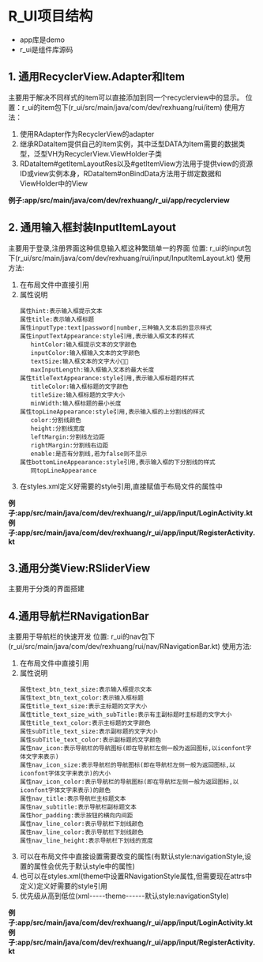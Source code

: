 # R_UI项目结构
- app库是demo
- r_ui是组件库源码



## 1. 通用RecyclerView.Adapter和Item
主要用于解决不同样式的item可以直接添加到同一个recyclerview中的显示。
位置：r_ui的item包下(r_ui/src/main/java/com/dev/rexhuang/rui/item)
使用方法：
1. 使用RAdapter作为RecyclerView的adapter
2. 继承RDataItem提供自己的Item实例，其中泛型DATA为Item需要的数据类型，泛型VH为RecyclerView.ViewHolder子类
3. RDataItem#getItemLayoutRes以及#getItemView方法用于提供view的资源ID或view实例本身，RDataItem#onBindData方法用于绑定数据和ViewHolder中的View

**例子:app/src/main/java/com/dev/rexhuang/r_ui/app/recyclerview**





## 2. 通用输入框封装InputItemLayout
主要用于登录,注册界面这种信息输入框这种繁琐单一的界面
位置: r_ui的input包下(r_ui/src/main/java/com/dev/rexhuang/rui/input/InputItemLayout.kt)
使用方法:
1. 在布局文件中直接引用
2. 属性说明
     ```
     属性hint:表示输入框提示文本
     属性title:表示输入框标题
     属性inputType:text|password|number,三种输入文本后的显示样式
     属性inputTextAppearance:style引用,表示输入框文本的样式
        hintColor:输入框提示文本的文字颜色
        inputColor:输入框输入文本的文字颜色
        textSize:输入框文本的文字大小
        maxInputLength:输入框输入文本的最大长度
     属性titleTextAppearance:style引用,表示输入框标题的样式
     	titleColor:输入框标题的文字颜色
        titleSize:输入框标题的文字大小
        minWidth:输入框标题的最小长度
     属性topLineAppearance:style引用,表示输入框的上分割线的样式
     	color:分割线颜色
        height:分割线宽度
        leftMargin:分割线左边距
        rightMargin:分割线右边距
        enable:是否有分割线,若为false则不显示
     属性bottomLineAppearance:style引用,表示输入框的下分割线的样式
     	同topLineAppearance
     ```
3. 在styles.xml定义好需要的style引用,直接赋值于布局文件的属性中

**例子:app/src/main/java/com/dev/rexhuang/r_ui/app/input/LoginActivity.kt**
**例子:app/src/main/java/com/dev/rexhuang/r_ui/app/input/RegisterActivity.kt**




## 3.通用分类View:RSliderView
主要用于分类的界面搭建

## 4.通用导航栏RNavigationBar
主要用于导航栏的快速开发
位置: r_ui的nav包下(r_ui/src/main/java/com/dev/rexhuang/rui/nav/RNavigationBar.kt)
使用方法:
1. 在布局文件中直接引用
2. 属性说明
     ```
     属性text_btn_text_size:表示输入框提示文本
     属性text_btn_text_color:表示输入框标题
     属性title_text_size:表示主标题的文字大小
     属性title_text_size_with_subTitle:表示有主副标题时主标题的文字大小
     属性title_text_color:表示主标题的文字颜色
     属性subTitle_text_size:表示副标题的文字大小
     属性subTitle_text_color:表示副标题的文字颜色
     属性nav_icon:表示导航栏的导航图标(即在导航栏左侧一般为返回图标,以iconfont字体文字来表示)
     属性nav_icon_size:表示导航栏的导航图标(即在导航栏左侧一般为返回图标,以iconfont字体文字来表示)的大小
     属性nav_icon_color:表示导航栏的导航图标(即在导航栏左侧一般为返回图标,以iconfont字体文字来表示)的颜色
     属性nav_title:表示导航栏主标题文本
     属性nav_subtitle:表示导航栏副标题文本
     属性hor_padding:表示按钮的横向内间距
     属性nav_line_color:表示导航栏下划线颜色
     属性nav_line_color:表示导航栏下划线颜色
     属性nav_line_height:表示导航栏下划线的宽度
     ```
3. 可以在布局文件中直接设置需要改变的属性(有默认style:navigationStyle,设置的属性会优先于默认style中的属性)
4. 也可以在styles.xml(theme中设置RNavigationStyle属性,但需要现在attrs中定义<attr name="RNavigationStyle" format="reference" />)定义好需要的style引用
5. 优先级从高到低位(xml-----theme------默认style:navigationStyle)

**例子:app/src/main/java/com/dev/rexhuang/r_ui/app/input/LoginActivity.kt**
**例子:app/src/main/java/com/dev/rexhuang/r_ui/app/input/RegisterActivity.kt**